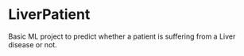# LiverPatient
Basic ML project to predict whether a patient is suffering from a Liver disease or not.
